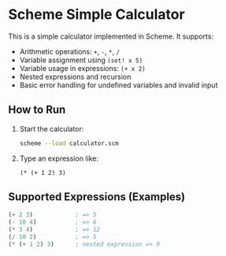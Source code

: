 # Scheme Simple Calculator

This is a simple calculator implemented in Scheme. It supports:

- Arithmetic operations: `+`, `-`, `*`, `/`
- Variable assignment using `(set! x 5)`
- Variable usage in expressions: `(+ x 2)`
- Nested expressions and recursion
- Basic error handling for undefined variables and invalid input

## How to Run

1. Start the calculator:
   ```bash
   scheme --load calculator.scm
   ```

2. Type an expression like:
   ```
   (* (+ 1 2) 3)
   ```

## Supported Expressions (Examples)

```scheme
(+ 2 3)            ; => 5
(- 10 4)           ; => 6
(* 3 4)            ; => 12
(/ 10 2)           ; => 5
(* (+ 1 2) 3)      ; nested expression => 9
```